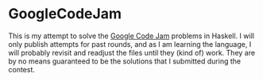 # GoogleCodeJam

This is my attempt to solve the
[Google Code Jam](https://code.google.com/codejam/) problems in
Haskell. I will only publish attempts for past rounds, and as I am
learning the language, I will probably revisit and readjust the files
until they (kind of) work. They are by no means guaranteed to be the
solutions that I submitted during the contest.
